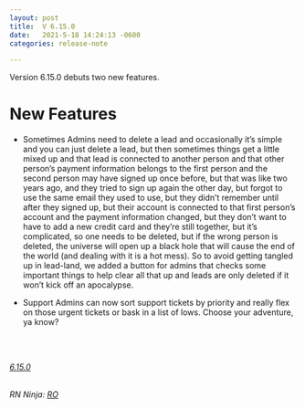 ```yaml
---
layout: post
title:  V 6.15.0
date:   2021-5-18 14:24:13 -0600
categories: release-note

---
```

Version 6.15.0 debuts two new features. 


# New Features

- Sometimes Admins need to delete a lead and occasionally it’s simple and you can just delete a lead, but then sometimes things get a little mixed up and that lead is connected to another person and that other person’s payment information belongs to the first person and the second person may have signed up once before, but that was like two years ago, and they tried to sign up again the other day, but forgot to use the same email they used to use, but they didn’t remember until after they signed up, but their account is connected to that first person’s account and the payment information changed, but they don’t want to have to add a new credit card and they’re still together, but it’s complicated, so one needs to be deleted, but if the wrong person is deleted, the universe will open up a black hole that will cause the end of the world (and dealing with it is a hot mess). So to avoid getting tangled up in lead-land, we added a button for admins that checks some important things to help clear all that up and leads are only deleted if it won’t kick off an apocalypse.

- Support Admins can now sort support tickets by priority and really flex on those urgent tickets or bask in a list of lows. Choose your adventure, ya know? 


<br/>


<br/>

*[6.15.0](https://github.com/streetparking/my-streetparking/releases/tag/v6.15.0)*
<br/>
<br/>


_RN Ninja: [RO](https://github.com/robyanna)_
 
 
 